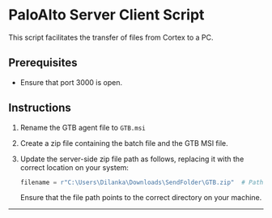 # PaloAlto Server Client Script

This script facilitates the transfer of files from Cortex to a PC.

## Prerequisites

- Ensure that port 3000 is open.

## Instructions

1. Rename the GTB agent file to `GTB.msi`
2. Create a zip file containing the batch file and the GTB MSI file.
3. Update the server-side zip file path as follows, replacing it with the correct location on your system:

   ```python
   filename = r"C:\Users\Dilanka\Downloads\SendFolder\GTB.zip"  # Path to your zip file
   ```

   Ensure that the file path points to the correct directory on your machine.

--- 

